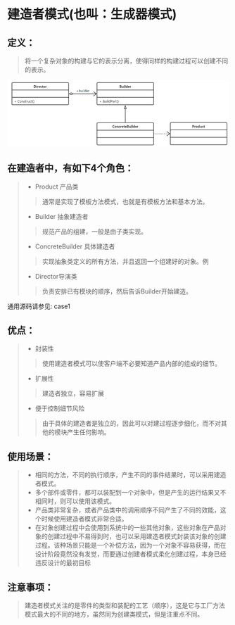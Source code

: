 # 建造者模式(也叫：生成器模式)
## **定义：**
> 将一个复杂对象的构建与它的表示分离，使得同样的构建过程可以创建不同的表示。

![image-20201201210913652](img/builder/image-20201201210913652.png)

## **在建造者中，有如下4个角色：**
> * Product 产品类
>> 通常是实现了模板方法模式，也就是有模板方法和基本方法。
> * Builder 抽象建造者
>> 规范产品的组建，一般是由子类实现。
> * ConcreteBuilder 具体建造者
>> 实现抽象类定义的所有方法，并且返回一个组建好的对象。例
> * Director导演类
>> 负责安排已有模块的顺序，然后告诉Builder开始建造。

通用源码请参见: case1

## **优点：**
> * 封装性
>> 使用建造者模式可以使客户端不必要知道产品内部的组成的细节。
> * 扩展性
>> 建造者独立，容易扩展
> * 便于控制细节风险
>> 由于具体的建造者是独立的，因此可以对建过程逐步细化，而不对其他的模块产生任何影响。

## **使用场景：**
> * 相同的方法，不同的执行顺序，产生不同的事件结果时，可以采用建造者模式。
> * 多个部件或零件，都可以装配到一个对象中，但是产生的运行结果又不相同时，则可以使用该模式。
> * 产品类非常复杂，或者产品类中的调用顺序不同产生了不同的效能，这个时候使用建造者模式非常合适。
> * 在对象创建过程中会使用到系统中的一些其他对象，这些对象在产品对象的创建过程中不易得到时，也可以采用建造者模式封装该对象的创建过程。该种场景只能是一个补偿方法，因为一个对象不容易获得，而在设计阶段竟然没有发觉，而要通过创建者模式柔化创建过程，本身已经违反设计的最初目标

## **注意事项：**
> 建造者模式关注的是零件的类型和装配的工艺（顺序），这是它与工厂方法模式最大的不同的地方，虽然同为创建类模式，但是注重点不同。